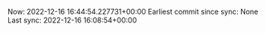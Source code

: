 Now: 2022-12-16 16:44:54.227731+00:00 Earliest commit since sync: None Last sync: 2022-12-16 16:08:54+00:00
